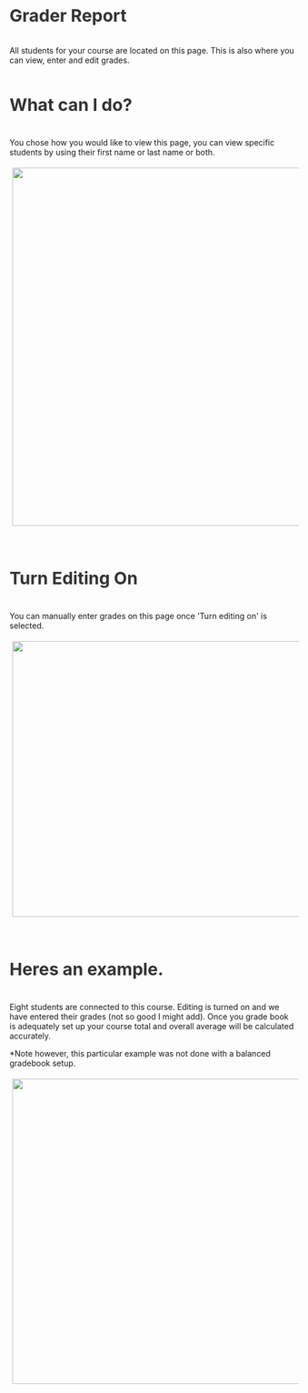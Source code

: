 <div class="clarify-article">
<h2 class="clarify-article-title" style="font-size:30px; font-weight:bold; color:#333; padding:10px 0;">Grader Report</h2>

<div class="clarify-article-description">
<p>All students for your course are located on this page. This is also where you can view, enter and edit grades.</p>
</div>

<div class="clarify-steps-container">
<div class="clarify-step-container" id="clarify-step-1">
<h3 class="clarify-step-title" style="font-size:30px; font-weight:bold; color:#333; padding:10px 0;">What can I do?</h3>

<div class="clarify-step-instructions">
<p>You chose how you would like to view this page, you can view specific students by using their first name or last name or both.</p>
</div>

<div class="clarify-step-image-wrapper">
<div class="clarify-step-image-container" style="style='margin:20px 0;"><img alt="" class="clarify-step-image" height="630" src="http://media.screensteps.me/e-support/4degkm/what-can-i-do-.png?1503014798" style="solid #ccc; padding:5px;" width="1534" /></div>
</div>
</div>

<div class="clarify-clear">&nbsp;</div>

<div class="clarify-step-container" id="clarify-step-2">
<h3 class="clarify-step-title" style="font-size:30px; font-weight:bold; color:#333; padding:10px 0;">Turn Editing On</h3>

<div class="clarify-step-instructions">
<p>You can manually enter grades on this page once &#39;Turn editing on&#39; is selected.</p>
</div>

<div class="clarify-step-image-wrapper">
<div class="clarify-step-image-container" style="style='margin:20px 0;"><img alt="" class="clarify-step-image" height="485" src="http://media.screensteps.me/e-support/4degkm/turn-editing-on.png?1503014799" style="solid #ccc; padding:5px;" width="1432" /></div>
</div>
</div>

<div class="clarify-clear">&nbsp;</div>

<div class="clarify-step-container" id="clarify-step-3">
<h3 class="clarify-step-title" style="font-size:30px; font-weight:bold; color:#333; padding:10px 0;">Heres an example.</h3>

<div class="clarify-step-instructions">
<p>Eight students are connected to this course. Editing is turned on and we have entered their grades (not so good I might add). Once you grade book is adequately set up your course total and overall average will be calculated accurately.</p>

<p>*Note however, this particular example was not done with a balanced gradebook setup.</p>
</div>

<div class="clarify-step-image-wrapper">
<div class="clarify-step-image-container" style="style='margin:20px 0;"><img alt="" class="clarify-step-image" height="537" src="http://media.screensteps.me/e-support/4degkm/heres-an-example-.png?1503014800" style="solid #ccc; padding:5px;" width="1311" /></div>
</div>
</div>

<div class="clarify-clear">&nbsp;</div>

<div class="clarify-step-container" id="clarify-step-4">&nbsp;</div>

<div class="clarify-clear">&nbsp;</div>
</div>
</div>
